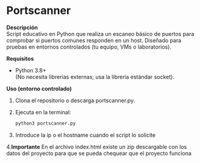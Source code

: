 # Portscanner

**Descripción**  
Script educativo en Python que realiza un escaneo básico de puertos para comprobar si puertos comunes responden en un host. Diseñado para pruebas en entornos controlados (tu equipo, VMs o laboratorios).

**Requisitos**  
- Python 3.8+  
(No necesita librerías externas; usa la librería estándar socket).

**Uso (entorno controlado)**  
1. Clona el repositorio o descarga  portscanner.py.
   
2. Ejecuta en la terminal:
   ```bash
   python3 portscanner.py
   
3. Introduce la ip o el hostname cuando el script lo solicite

4.**Importante** 
En el archivo index.html existe un zip descargable con los datos del proyecto para que se pueda chequear que el proyecto funciona


   

